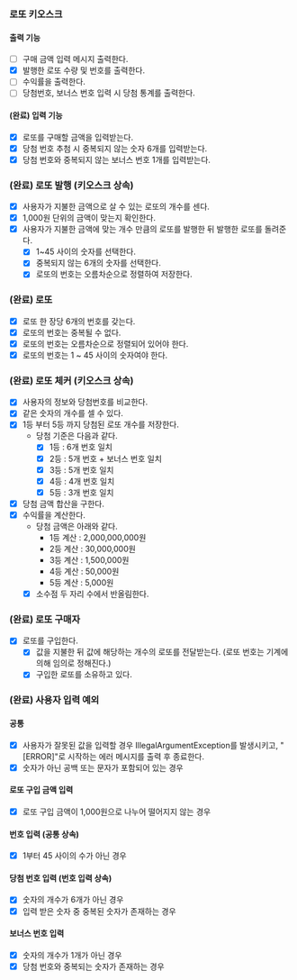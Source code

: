 ### 로또 키오스크
#### 출력 기능
- [ ] 구매 금액 입력 메시지 출력한다.
- [x] 발행한 로또 수량 및 번호를 출력한다.
- [ ] 수익률을 출력한다.
- [ ] 당첨번호, 보너스 번호 입력 시 당첨 통계를 출력한다.

#### (완료) 입력 기능
- [x] 로또를 구매할 금액을 입력받는다.
- [x] 당첨 번호 추첨 시 중복되지 않는 숫자 6개를 입력받는다.
- [x] 당첨 번호와 중복되지 않는 보너스 번호 1개를 입력받는다.

### (완료) 로또 발행 (키오스크 상속)
- [x] 사용자가 지불한 금액으로 살 수 있는 로또의 개수를 센다.
- [x] 1,000원 단위의 금액이 맞는지 확인한다.
- [x] 사용자가 지불한 금액에 맞는 개수 만큼의 로또를 발행한 뒤 발행한 로또를 돌려준다.
  - [x] 1~45 사이의 숫자를 선택한다.
  - [x] 중복되지 않는 6개의 숫자를 선택한다.
  - [x] 로또의 번호는 오름차순으로 정렬하여 저장한다.

### (완료) 로또
- [x] 로또 한 장당 6개의 번호를 갖는다.
- [x] 로또의 번호는 중복될 수 없다.
- [x] 로또의 번호는 오름차순으로 정렬되어 있어야 한다.
- [x] 로또의 번호는 1 ~ 45 사이의 숫자여야 한다.

### (완료) 로또 체커 (키오스크 상속)
- [x] 사용자의 정보와 당첨번호를 비교한다.
- [x] 같은 숫자의 개수를 셀 수 있다.
- [x] 1등 부터 5등 까지 당첨된 로또 개수를 저장한다.
  - 당첨 기준은 다음과 같다.
    - [x] 1등 : 6개 번호 일치
    - [x] 2등 : 5개 번호 + 보너스 번호 일치
    - [x] 3등 : 5개 번호 일치
    - [x] 4등 : 4개 번호 일치
    - [x] 5등 : 3개 번호 일치
- [x] 당첨 금액 합산을 구한다. 
- [x] 수익률을 계산한다.
  - 당첨 금액은 아래와 같다.
    - 1등 계산 : 2,000,000,000원
    - 2등 계산 : 30,000,000원
    - 3등 계산 : 1,500,000원
    - 4등 계산 : 50,000원
    - 5등 계산 : 5,000원
  - [x] 소수점 두 자리 수에서 반올림한다.

### (완료) 로또 구매자
- [x] 로또를 구입한다.
  - [x] 값을 지불한 뒤 값에 해당하는 개수의 로또를 전달받는다. (로또 번호는 기계에 의해 임의로 정해진다.)
  - [x] 구입한 로또를 소유하고 있다.

### (완료) 사용자 입력 예외
#### 공통
- [x] 사용자가 잘못된 값을 입력할 경우 IllegalArgumentException를 발생시키고, "[ERROR]"로 시작하는 에러 메시지를 출력 후 종료한다.
- [x] 숫자가 아닌 공백 또는 문자가 포함되어 있는 경우

#### 로또 구입 금액 입력
- [x] 로또 구입 금액이 1,000원으로 나누어 떨어지지 않는 경우

#### 번호 입력 (공통 상속)
- [x] 1부터 45 사이의 수가 아닌 경우

#### 당첨 번호 입력 (번호 입력 상속)
- [x] 숫자의 개수가 6개가 아닌 경우
- [x] 입력 받은 숫자 중 중복된 숫자가 존재하는 경우

#### 보너스 번호 입력
- [x] 숫자의 개수가 1개가 아닌 경우
- [x] 당첨 번호와 중복되는 숫자가 존재하는 경우